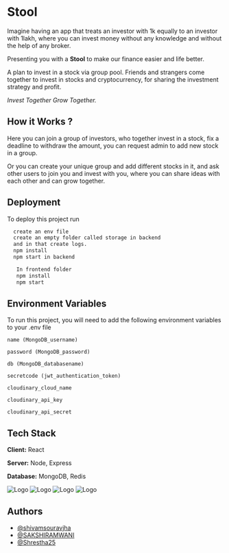 
# Stool
 Imagine having an app that treats an investor with 1k 
equally to an investor with 1lakh, where you can 
invest money without any knowledge and without 
the help of any broker.

Presenting you with a  **Stool** to make 
our finance easier and life better.

A plan to invest in a stock via group pool. Friends and strangers come
together to invest in stocks and cryptocurrency, for 
sharing the investment strategy and profit. 

*Invest Together Grow Together.*




## How it Works ?

Here you can join a group of investors, who together invest
in a stock, fix a deadline to withdraw the amount, you can 
request admin to add new stock in a group.

Or you can create your unique group and  add different stocks in
it, and ask other users to join you and invest with you, where
you can share ideas with each other and can grow together.

  
## Deployment

To deploy this project run

```bash
  create an env file
  create an empty folder called storage in backend
  and in that create logs.
  npm install
  npm start in backend
```
```bash
   In frontend folder
   npm install
   npm start
```
  
## Environment Variables

To run this project, you will need to add the following environment variables to your .env file

`name (MongoDB_username)`

`password (MongoDB_password)`

`db (MongoDB_databasename)`

`secretcode (jwt_authentication_token)`

`cloudinary_cloud_name`

`cloudinary_api_key`

`cloudinary_api_secret`


## Tech Stack

**Client:** React

**Server:** Node, Express

**Database:** MongoDB, Redis

  
![Logo](https://miro.medium.com/max/2000/1*EVqCcmCPgpNKxU1wzcTHgw.png)
![Logo](https://miro.medium.com/max/1400/0*iqBTxMY36028Eayz.jpg)
![Logo](https://techcrunch.com/wp-content/uploads/2019/06/MongoDB_Logo_FullColorBlack_RGB.png)
![Logo](https://upload.wikimedia.org/wikipedia/en/thumb/6/6b/Redis_Logo.svg/1200px-Redis_Logo.svg.png)
    
## Authors

- [@shivamsouravjha](https://github.com/shivamsouravjha)
- [@SAKSHIRAMWANI](https://github.com/SAKSHIRAMWANI)
- [@Shrestha25](https://github.com/Shrestha25)
  
